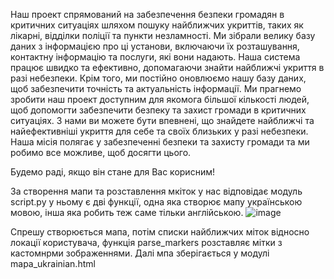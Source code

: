 Наш проект спрямований на забезпечення безпеки громадян в критичних ситуаціях шляхом пошуку найближчих укриттів, таких як лікарні, відділки поліції та пункти незламності. Ми зібрали велику базу даних з інформацією про ці установи, включаючи їх розташування, контактну інформацію та послуги, які вони надають. Наша система працює швидко та ефективно, допомагаючи знайти найближчі укриття в разі небезпеки. Крім того, ми постійно оновлюємо нашу базу даних, щоб забезпечити точність та актуальність інформації. Ми прагнемо зробити наш проект доступним для якомога більшої кількості людей, щоб допомогти забезпечити безпеку та захист громади в критичних ситуаціях. З нами ви можете бути впевнені, що знайдете найближчі та найефективніші укриття для себе та своїх близьких у разі небезпеки. Наша місія полягає у забезпеченні безпеки та захисту громади та ми робимо все можливе, щоб досягти цього.

Будемо раді, якщо він стане для Вас корисним!

За створення мапи та розставлення мкіток у нас відповідає модуль script.py у ньому є дві функції, одна яка створює мапу українською мовою, інша яка робить теж саме тільки англійською.
![image](https://user-images.githubusercontent.com/116553132/231377945-950b0051-68bd-4532-88a6-983ffd8d8f79.png)

Спрешу створюється мапа, потім списки найближчих міток відносно локації користувача, функція  parse_markers розставляє мітки з кастомнрми зображеннями. Далі мпа зберігається у модулi mapa_ukrainian.html
